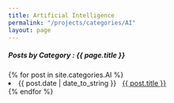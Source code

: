 ```yaml
---
title: Artificial Intelligence
permalink: "/projects/categories/AI"
layout: page
---
```


<h5> Posts by Category : {{ page.title }} </h5>

<div class="card">
  {% for post in site.categories.AI %}
    <li class="category-posts"><span>{{ post.date | date_to_string }}</span> &nbsp; <a href="{{ post.url }}">{{ post.title }}</a></li>
  {% endfor %}
</div>
